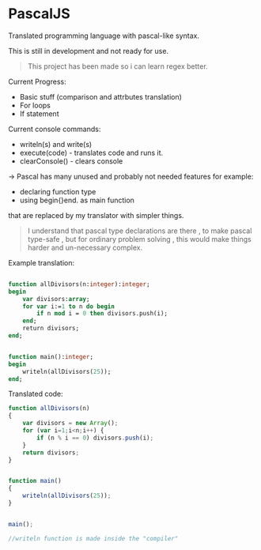 # PascalJS
Translated programming language with pascal-like syntax.


This is still in development and not ready for use.

> This project has been made so i can learn regex better.

Current Progress:
- Basic stuff (comparison and attrbutes translation)
- For loops
- If statement

Current console commands:
- writeln(s) and write(s)
- execute(code) - translates code and runs it.
- clearConsole() - clears console

-> Pascal has many unused and probably not needed features for example:
- declaring function type
- using begin{}end. as main function

that are replaced by my translator with simpler things.

> I understand that pascal type declarations are there , to make pascal type-safe , but for ordinary problem solving , this would make things harder and un-necessary complex.

Example translation:
```Pascal

function allDivisors(n:integer):integer;
begin
    var divisors:array;
    for var i:=1 to n do begin
        if n mod i = 0 then divisors.push(i);
    end;
    return divisors;
end;


function main():integer;
begin
    writeln(allDivisors(25));
end;

```
Translated code:
```Javascript
function allDivisors(n)
{
    var divisors = new Array();
    for (var i=1;i<n;i++) {
        if (n % i == 0) divisors.push(i);
    }
    return divisors;
}


function main()
{
    writeln(allDivisors(25));
}


main();

//writeln function is made inside the "compiler"
```
